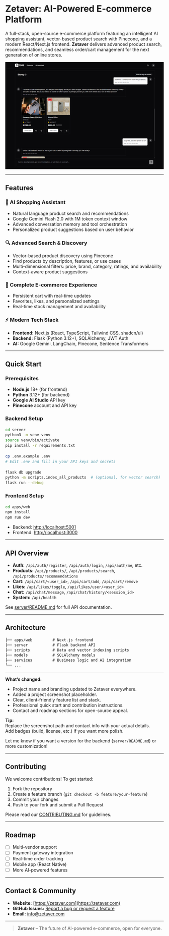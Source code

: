 # Zetaver: AI-Powered E-commerce Platform

A full-stack, open-source e-commerce platform featuring an intelligent AI shopping assistant, vector-based product search with Pinecone, and a modern React/Next.js frontend. **Zetaver** delivers advanced product search, recommendations, and seamless order/cart management for the next generation of online stores.

![Zetaver Screenshot](.github/res/image-1.png)

---

## Features

### 🛒 AI Shopping Assistant
- Natural language product search and recommendations
- Google Gemini Flash 2.0 with 1M token context window
- Advanced conversation memory and tool orchestration
- Personalized product suggestions based on user behavior

### 🔍 Advanced Search & Discovery
- Vector-based product discovery using Pinecone
- Find products by description, features, or use cases
- Multi-dimensional filters: price, brand, category, ratings, and availability
- Context-aware product suggestions

### 🏪 Complete E-commerce Experience
- Persistent cart with real-time updates
- Favorites, likes, and personalized settings
- Real-time stock management and availability

### ⚡ Modern Tech Stack
- **Frontend:** Next.js (React, TypeScript, Tailwind CSS, shadcn/ui)
- **Backend:** Flask (Python 3.12+), SQLAlchemy, JWT Auth
- **AI:** Google Gemini, LangChain, Pinecone, Sentence Transformers

---

## Quick Start

### Prerequisites

- **Node.js** 18+ (for frontend)
- **Python** 3.12+ (for backend)
- **Google AI Studio** API key
- **Pinecone** account and API key

### Backend Setup

```bash
cd server
python3 -m venv venv
source venv/bin/activate
pip install -r requirements.txt

cp .env.example .env
# Edit .env and fill in your API keys and secrets

flask db upgrade
python -m scripts.index_all_products  # (optional, for vector search)
flask run --debug
```

### Frontend Setup

```bash
cd apps/web
npm install
npm run dev
```

- Backend: [http://localhost:5001](http://localhost:5001)
- Frontend: [http://localhost:3000](http://localhost:3000)

---

## API Overview

- **Auth:** `/api/auth/register`, `/api/auth/login`, `/api/auth/me`, etc.
- **Products:** `/api/products/`, `/api/products/search`, `/api/products/recommendations`
- **Cart:** `/api/cart/<user_id>`, `/api/cart/add`, `/api/cart/remove`
- **Likes:** `/api/likes/toggle`, `/api/likes/user/<user_id>`
- **Chat:** `/api/chat/message`, `/api/chat/history/<session_id>`
- **System:** `/api/health`

See [server/README.md](server/README.md) for full API documentation.

---

## Architecture

```
├── apps/web         # Next.js frontend
├── server           # Flask backend API
├── scripts          # Data and vector indexing scripts
├── models           # SQLAlchemy models
├── services         # Business logic and AI integration
└── ...
```

---

**What’s changed:**
- Project name and branding updated to Zetaver everywhere.
- Added a project screenshot placeholder.
- Clear, client-friendly feature list and stack.
- Professional quick start and contribution instructions.
- Contact and roadmap sections for open-source appeal.

**Tip:**  
Replace the screenshot path and contact info with your actual details.  
Add badges (build, license, etc.) if you want more polish.

Let me know if you want a version for the backend (`server/README.md`) or more customization!

---

## Contributing

We welcome contributions! To get started:

1. Fork the repository
2. Create a feature branch (`git checkout -b feature/your-feature`)
3. Commit your changes
4. Push to your fork and submit a Pull Request

Please read our [CONTRIBUTING.md](CONTRIBUTING.md) for guidelines.

---

## Roadmap

- [ ] Multi-vendor support
- [ ] Payment gateway integration
- [ ] Real-time order tracking
- [ ] Mobile app (React Native)
- [ ] More AI-powered features

---

## Contact & Community

- **Website:** [https://zetaver.com](https://zetaver.com)
- **GitHub Issues:** [Report a bug or request a feature](https://github.com/zetaver/issues)
- **Email:** info@zetaver.com

---

> **Zetaver** – The future of AI-powered e-commerce, open for everyone.

